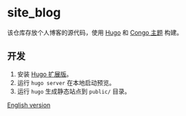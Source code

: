 # site_blog

该仓库存放个人博客的源代码，使用 [Hugo](https://gohugo.io/) 和 [Congo 主题](https://jpanther.github.io/congo/) 构建。

## 开发

1. 安装 [Hugo 扩展版](https://gohugo.io/installation/)。
2. 运行 `hugo server` 在本地启动预览。
3. 运行 `hugo` 生成静态站点到 `public/` 目录。

[English version](README.md)
